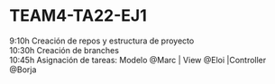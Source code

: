# TEAM4-TA22-EJ1
9:10h Creación de repos y estructura de proyecto<br/>
10:30h Creación de branches<br/>
10:45h Asignación de tareas: Modelo @Marc | View @Eloi |Controller @Borja<br/>
